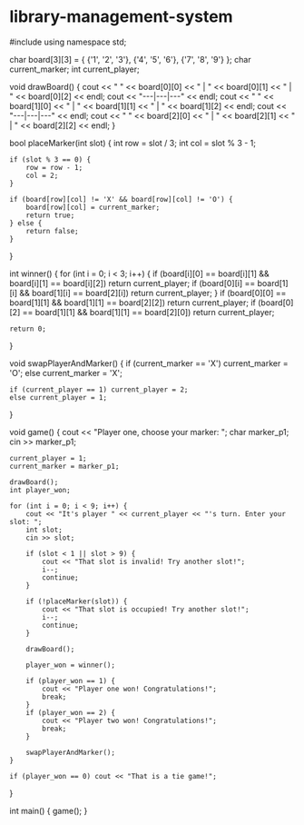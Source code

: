 # library-management-system
#include <iostream>
using namespace std;

char board[3][3] = { {'1', '2', '3'}, {'4', '5', '6'}, {'7', '8', '9'} };
char current_marker;
int current_player;

void drawBoard() {
    cout << " " << board[0][0] << " | " << board[0][1] << " | " << board[0][2] << endl;
    cout << "---|---|---" << endl;
    cout << " " << board[1][0] << " | " << board[1][1] << " | " << board[1][2] << endl;
    cout << "---|---|---" << endl;
    cout << " " << board[2][0] << " | " << board[2][1] << " | " << board[2][2] << endl;
}

bool placeMarker(int slot) {
    int row = slot / 3;
    int col = slot % 3 - 1;

    if (slot % 3 == 0) {
        row = row - 1;
        col = 2;
    }

    if (board[row][col] != 'X' && board[row][col] != 'O') {
        board[row][col] = current_marker;
        return true;
    } else {
        return false;
    }
}

int winner() {
    for (int i = 0; i < 3; i++) {
        if (board[i][0] == board[i][1] && board[i][1] == board[i][2]) return current_player;
        if (board[0][i] == board[1][i] && board[1][i] == board[2][i]) return current_player;
    }
    if (board[0][0] == board[1][1] && board[1][1] == board[2][2]) return current_player;
    if (board[0][2] == board[1][1] && board[1][1] == board[2][0]) return current_player;

    return 0;
}

void swapPlayerAndMarker() {
    if (current_marker == 'X') current_marker = 'O';
    else current_marker = 'X';

    if (current_player == 1) current_player = 2;
    else current_player = 1;
}

void game() {
    cout << "Player one, choose your marker: ";
    char marker_p1;
    cin >> marker_p1;

    current_player = 1;
    current_marker = marker_p1;

    drawBoard();
    int player_won;

    for (int i = 0; i < 9; i++) {
        cout << "It's player " << current_player << "'s turn. Enter your slot: ";
        int slot;
        cin >> slot;

        if (slot < 1 || slot > 9) {
            cout << "That slot is invalid! Try another slot!";
            i--;
            continue;
        }

        if (!placeMarker(slot)) {
            cout << "That slot is occupied! Try another slot!";
            i--;
            continue;
        }

        drawBoard();

        player_won = winner();

        if (player_won == 1) {
            cout << "Player one won! Congratulations!";
            break;
        }
        if (player_won == 2) {
            cout << "Player two won! Congratulations!";
            break;
        }

        swapPlayerAndMarker();
    }

    if (player_won == 0) cout << "That is a tie game!";
}

int main() {
    game();
}
